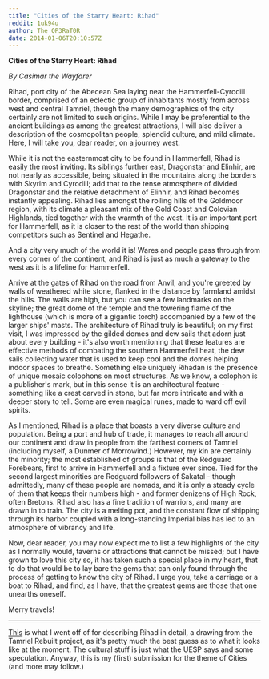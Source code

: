 ```yaml
---
title: "Cities of the Starry Heart: Rihad"
reddit: 1uk94u
author: The_OP3RaT0R
date: 2014-01-06T20:10:57Z
---
```


**Cities of the Starry Heart: Rihad** 

*By Casimar the Wayfarer*

Rihad, port city of the Abecean Sea laying near the Hammerfell-Cyrodiil border, comprised of an eclectic group of inhabitants mostly from across west and central Tamriel, though the many demographics of the city certainly are not limited to such origins. While I may be preferential to the ancient buildings as among the greatest attractions, I will also deliver a description of the cosmopolitan people, splendid culture, and mild climate. Here, I will take you, dear reader, on a journey west.

While it is not the easternmost city to be found in Hammerfell, Rihad is easily the most inviting. Its siblings further east, Dragonstar and Elinhir, are not nearly as accessible, being situated in the mountains along the borders with Skyrim and Cyrodiil; add that to the tense atmosphere of divided Dragonstar and the relative detachment of Elinhir, and Rihad becomes instantly appealing. Rihad lies amongst the rolling hills of the Goldmoor region, with its climate a pleasant mix of the Gold Coast and Colovian Highlands, tied together with the warmth of the west. It is an important port for Hammerfell, as it is closer to the rest of the world than shipping competitors such as Sentinel and Hegathe.

And a city very much of the world it is! Wares and people pass through from every corner of the continent, and Rihad is just as much a gateway to the west as it is a lifeline for Hammerfell. 

Arrive at the gates of Rihad on the road from Anvil, and you're greeted by walls of weathered white stone, flanked in the distance by farmland amidst the hills. The walls are high, but you can see a few landmarks on the skyline; the great dome of the temple and the towering flame of the lighthouse (which is more of a gigantic torch) accompanied by a few of the larger ships' masts. The architecture of Rihad truly is beautiful; on my first visit, I was impressed by the gilded domes and dew sails that adorn just about every building - it's also worth mentioning that these features are effective methods of combating the southern Hammerfell heat, the dew sails collecting water that is used to keep cool and the domes helping indoor spaces to breathe. Something else uniquely Rihadan is the presence of unique mosaic colophons on most structures. As we know, a colophon is a publisher's mark, but in this sense it is an architectural feature - something like a crest carved in stone, but far more intricate and with a deeper story to tell. Some are even magical runes, made to ward off evil spirits.

As I mentioned, Rihad is a place that boasts a very diverse culture and population. Being a port and hub of trade, it manages to reach all around our continent and draw in people from the farthest corners of Tamriel (including myself, a Dunmer of Morrowind.) However, my kin are certainly the minority; the most established of groups is that of the Redguard Forebears, first to arrive in Hammerfell and a fixture ever since. Tied for the second largest minorities are Redguard followers of Sakatal - though admittedly, many of these people are nomads, and it is only a steady cycle of them that keeps their numbers high - and former denizens of High Rock, often Bretons. Rihad also has a fine tradition of warriors, and many are drawn in to train. The city is a melting pot, and the constant flow of shipping through its harbor coupled with a long-standing Imperial bias has led to an atmosphere of vibrancy and life.

Now, dear reader, you may now expect me to list a few highlights of the city as I normally would, taverns or attractions that cannot be missed; but I have grown to love this city so, it has taken such a special place in my heart, that to do that would be to lay bare the gems that can only found through the process of getting to know the city of Rihad. I urge you, take a carriage or a boat to Rihad, and find, as I have, that the greatest gems are those that one unearths oneself. 

Merry travels!

____
[This](http://media.moddb.com/images/mods/1/8/7086/41769.jpg) is what I went off of for describing Rihad in detail, a drawing from the Tamriel Rebuilt project, as it's pretty much the best guess as to what it looks like at the moment. The cultural stuff is just what the UESP says and some speculation. Anyway, this is my (first) submission for the theme of Cities (and more may follow.)
